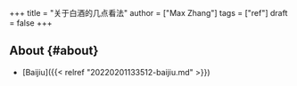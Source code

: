 +++
title = "关于白酒的几点看法"
author = ["Max Zhang"]
tags = ["ref"]
draft = false
+++

## About {#about}

-   [Baijiu]({{< relref "20220201133512-baijiu.md" >}})
